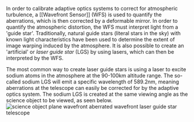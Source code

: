 In order to calibrate adaptive optics systems to correct for atmospheric turbulence, a [[Wavefront Sensor]] (WFS) is used to quantify the aberrations, which is then corrected by a deformable mirror. In order to quantify the atmospheric distortion, the WFS must interpret light from a 'guide star'. Traditionally, natural guide stars (literal stars in the sky) with known light characteristics have been used to determine the extent of image warping induced by the atmosphere. It is also possible to create an 'artificial' or _laser guide star_ (LGS) by using lasers, which can then be interpreted by the WFS.
 
The most common way to create laser guide stars is using a laser to excite sodium atoms in the atmosphere at the 90-100km altitude range. The so-called sodium LGS will emit a specific wavelength of 589.2nm, meaning aberrations at the telescope can easily be corrected for by the adaptive optics system. The sodium LGS is created at the same viewing angle as the science object to be viewed, as seen below.
 ![science object plane wavefront aberrated wavefront laser guide star telescope ](Exported%20image%2020241010164137-10.png)